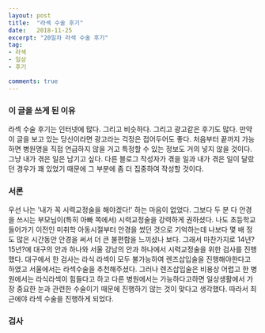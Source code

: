 ```yaml
---
layout: post
title:  "라섹 수술 후기"
date:   2018-11-25
excerpt: "20일차 라섹 수술 후기"
tag:
- 라섹 
- 일상
- 후기

comments: true
---
```


### 이 글을 쓰게 된 이유

라섹 수술 후기는 인터넷에 많다. 그리고 비슷하다. 그리고 광고같은 후기도 많다. 만약 이 글을 보고 있는 당신이라면 광고라는 걱정은 접어두어도 좋다. 처음부터 끝까지 가능하면 병원명을 직접 언급하지 않을 거고 특정할 수 있는 정보도 거의 넣지 않을 것이다. 그냥 내가 겪은 일은 남기고 싶다. 다른 블로그 작성자가 겪을 일과 내가 겪은 일이 달랐던 경우가 꽤 있었기 때문에 그 부분에 좀 더 집중하여 작성할 것이다.

### 서론

우선 나는 '내가 꼭 시력교정술을 해야겠다!' 하는 마음이 없었다. 그보다 두 분 다 안경을 쓰시는 부모님이(특히 아빠 쪽에서) 시력교정술을 강력하게 권하셨다. 나도 초등학교 들어가기 이전인 미취학 아동시절부터 안경을 썼던 것으로 기억하는데 나보다 몇 배 정도 많은 시간동안 안경을 써서 더 큰 불편함을 느끼셨나 보다. 그래서 마찬가지로 14년? 15년?에 대구의 안과 하나와 서울 강남의 안과 하나에서 시력교정술을 위한 검사를 진행했다. 대구에서 한 검사는 라식 라섹이 모두 불가능하여 렌즈삽입술을 진행해야한다고 하였고 서울에서는 라섹수술을 추천해주셨다. 그러나 렌즈삽입술은 비용상 어렵고 한 병원에서는 라식라섹이 힘들다고 하고 다른 병원에서는 가능하다고하면 일상생활에서 가장 중요한 눈과 관련한 수술이기 때문에 진행하기 않는 것이 맞다고 생각했다. 따라서 최근에야 라섹 수술을 진행하게 되었다.

### 검사

